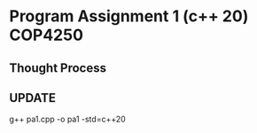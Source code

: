 # Program Assignment 1 (c++ 20) COP4250

## Thought Process

## UPDATE

g++ pa1.cpp -o pa1 -std=c++20

